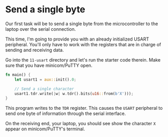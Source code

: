 # Send a single byte

Our first task will be to send a single byte from the microcontroller to the laptop over the serial
connection.

This time, I'm going to provide you with an already initialized USART peripheral. You'll only have
to work with the registers that are in charge of sending and receiving data.

Go into the `11-usart` directory and let's run the starter code therein. Make sure that you have
minicom/PuTTY open.

``` rust
fn main() {
    let usart1 = aux::init().0;

    // Send a single character
    usart1.tdr.write(|w| w.tdr().bits(u16::from(b'X')));
}
```

This program writes to the `TDR` register. This causes the `USART` peripheral to send one byte of
information through the serial interface.

On the receiving end, your laptop, you should see show the character `X` appear on minicom/PuTTY's
terminal.
